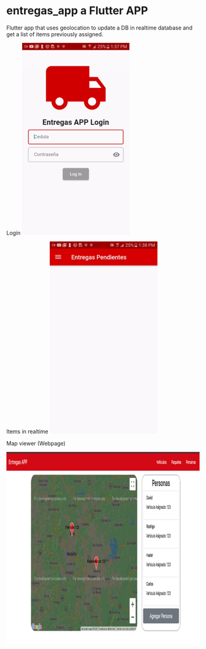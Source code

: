 # entregas_app a Flutter APP

Flutter app that uses geolocation to update a DB in realtime database and get a list of items previously assigned. 

Login
<img src="https://github.com/RodrigoPorras/Entregas_App/blob/master/gif/1.gif" height="500" />

Items in realtime 
<img src="https://github.com/RodrigoPorras/Entregas_App/blob/master/gif/2.gif" height="500" />

Map viewer (Webpage)

<img src="https://github.com/RodrigoPorras/Entregas_App/blob/master/gif/map.png" height="500" />
